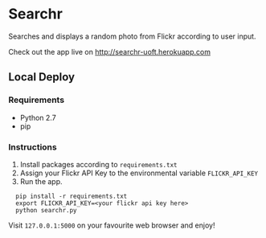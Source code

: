 # Searchr
Searches and displays a random photo from Flickr according to user input.

Check out the app live on http://searchr-uoft.herokuapp.com

## Local Deploy

### Requirements
* Python 2.7
* pip

### Instructions

1. Install packages according to `requirements.txt`
2. Assign your Flickr API Key to the environmental variable `FLICKR_API_KEY`
3. Run the app.
```
  pip install -r requirements.txt
  export FLICKR_API_KEY=<your flickr api key here>
  python searchr.py
```
Visit `127.0.0.1:5000` on your favourite web browser and enjoy!
